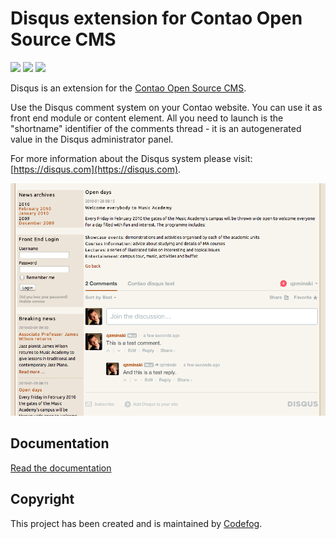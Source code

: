 # Disqus extension for Contao Open Source CMS

![](https://img.shields.io/packagist/v/codefog/contao-disqus.svg)
![](https://img.shields.io/packagist/l/codefog/contao-disqus.svg)
![](https://img.shields.io/packagist/dt/codefog/contao-disqus.svg)

Disqus is an extension for the [Contao Open Source CMS](https://contao.org).

Use the Disqus comment system on your Contao website. You can use it as front end module or content element. 
All you need to launch is the "shortname" identifier of the comments thread - it is an autogenerated value 
in the Disqus administrator panel.

For more information about the Disqus system please visit: [https://disqus.com](https://disqus.com).

![](docs/images/preview.png)

## Documentation

[Read the documentation](docs/README.md)

## Copyright

This project has been created and is maintained by [Codefog](https://codefog.pl).
